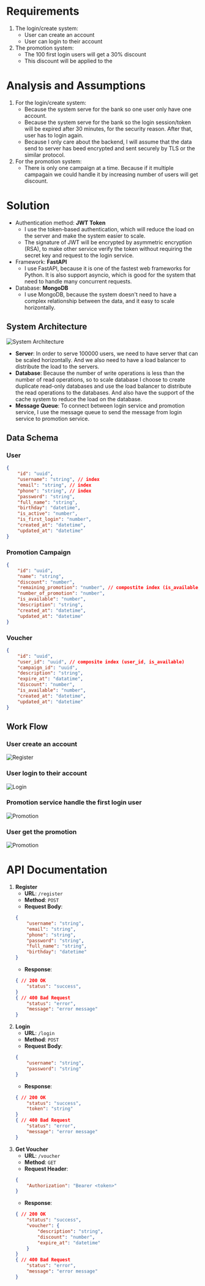 # Requirements
1. The login/create system:
    - User can create an account
    - User can login to their account
2. The promotion system:
    - The 100 first login users will get a 30% discount
    - This discount will be applied to the

# Analysis and Assumptions
1. For the login/create system:
    - Because the system serve for the bank so one user only have one account.
    - Because the system serve for the bank so the login session/token will be expired after 30 minutes, for the security reason. After that, user has to login again.
    - Because I only care about the backend, I will assume that the data send to server has beed encrypted and sent securely by TLS or the similar protocol.
2. For the promotion system:
    - There is only one campaign at a time. Because if it multiple campagain we could handle it by increasing number of users will get discount.

# Solution
* Authentication method: **JWT Token**
    - I use the token-based authentication, which will reduce the load on the server and make the system easier to scale.
    - The signature of JWT will be encrypted by asymmetric encryption (RSA), to make other service verify the token without requiring the secret key and request to the login service.
* Framework: **FastAPI**
    - I use FastAPI, because it is one of the fastest web frameworks for Python. It is also support asyncio, which is good for the system that need to handle many concurrent requests.
* Database: **MongoDB**
    - I use MongoDB, because the system doesn't need to have a complex relationship between the data, and it easy to scale horizontally.
## System Architecture
![System Architecture](docs/images/system_diagram.png)
- **Server**: In order to serve 100000 users, we need to have server that can be scaled horizontally. And we also need to have a load balancer to distribute the load to the servers.
- **Database**: Because the number of write operations is less than the number of read operations, so to scale database I choose to create duplicate read-only databases and use the load balancer to distribute the read operations to the databases. And also have the support of the cache system to reduce the load on the database.
- **Message Queue**: To connect between login service and promotion service, I use the message queue to send the message from login service to promotion service.

## Data Schema
### User
```json
{
    "id": "uuid",
    "username": "string", // index
    "email": "string", // index
    "phone": "string", // index
    "password": "string",
    "full_name": "string",
    "birthday": "datetime",
    "is_active": "number",
    "is_first_login": "number",
    "created_at": "datetime",
    "updated_at": "datetime"
}
```
### Promotion Campaign
```json
{
    "id": "uuid",
    "name": "string",
    "discount": "number",
    "remaining_promotion": "number", // compostite index (is_available, remaining_promotion)
    "number_of_promotion": "number",
    "is_available": "number",
    "description": "string",
    "created_at": "datetime",
    "updated_at": "datetime"
}
```
### Voucher
```json
{
    "id": "uuid",
    "user_id": "uuid", // composite index (user_id, is_available)
    "campaign_id": "uuid",
    "description": "string",
    "expire_at": "datatime",
    "discount": "number",
    "is_available": "number",
    "created_at": "datetime",
    "updated_at": "datetime"
}
```

## Work Flow
### User create an account
![Register](docs/images/register.png)

### User login to their account
![Login](docs/images/login.png)

### Promotion service handle the first login user
![Promotion](docs/images/create_voucher.png)

### User get the promotion
![Promotion](docs/images/get_promotion.png)


# API Documentation
1. **Register**
    - **URL**: `/register`
    - **Method**: `POST`
    - **Request Body**:
    ```json
    {
        "username": "string",
        "email": "string",
        "phone": "string",
        "password": "string",
        "full_name": "string",
        "birthday": "datetime"
    }
    ```
    - **Response**:
    ```json
    { // 200 OK
        "status": "success",
    }
    { // 400 Bad Request
        "status": "error",
        "message": "error message"
    }
    ```
2. **Login**
    - **URL**: `/login`
    - **Method**: `POST`
    - **Request Body**:
    ```json
    {
        "username": "string",
        "password": "string"
    }
    ```
    - **Response**:
    ```json
    { // 200 OK
        "status": "success",
        "token": "string"
    }
    { // 400 Bad Request
        "status": "error",
        "message": "error message"
    }
    ```
3. **Get Voucher**
    - **URL**: `/voucher`
    - **Method**: `GET`
    - **Request Header**:
    ```json
    {
        "Authorization": "Bearer <token>"
    }
    ```
    - **Response**:
    ```json
    { // 200 OK
        "status": "success",
        "voucher": {
            "description": "string",
            "discount": "number",
            "expire_at": "datetime"
        }
    }
    { // 400 Bad Request
        "status": "error",
        "message": "error message"
    }
    ```
